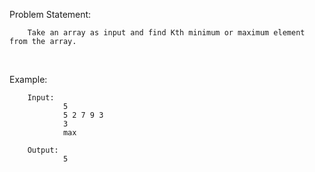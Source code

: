 Problem Statement:

        Take an array as input and find Kth minimum or maximum element from the array.

<br />

Example:

        Input:
                5
                5 2 7 9 3
                3
                max

        Output:
                5
